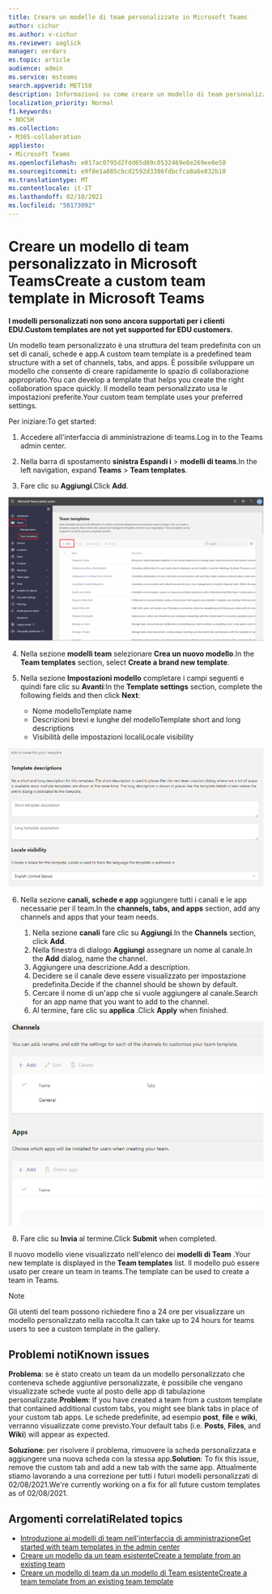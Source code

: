 ```yaml
---
title: Creare un modello di team personalizzato in Microsoft Teams
author: cichur
ms.author: v-cichur
ms.reviewer: aaglick
manager: serdars
ms.topic: article
audience: admin
ms.service: msteams
search.appverid: MET150
description: Informazioni su come creare un modello di team personalizzato in Microsoft teams.
localization_priority: Normal
f1.keywords:
- NOCSH
ms.collection:
- M365-collaboration
appliesto:
- Microsoft Teams
ms.openlocfilehash: e017ac0795d2fdd65d89c0532469e8e269ee0e58
ms.sourcegitcommit: e9f8e1a085cbcd2592d3386fdbcfca8a6e032b10
ms.translationtype: MT
ms.contentlocale: it-IT
ms.lasthandoff: 02/10/2021
ms.locfileid: "50173092"
---
```

# <a name="create-a-custom-team-template-in-microsoft-teams"></a><span data-ttu-id="fcc5f-103">Creare un modello di team personalizzato in Microsoft Teams</span><span class="sxs-lookup"><span data-stu-id="fcc5f-103">Create a custom team template in Microsoft Teams</span></span>

<span data-ttu-id="fcc5f-104">**I modelli personalizzati non sono ancora supportati per i clienti EDU.**</span><span class="sxs-lookup"><span data-stu-id="fcc5f-104">**Custom templates are not yet supported for EDU customers.**</span></span>

<span data-ttu-id="fcc5f-105">Un modello team personalizzato è una struttura del team predefinita con un set di canali, schede e app.</span><span class="sxs-lookup"><span data-stu-id="fcc5f-105">A custom team template is a predefined team structure with a set of channels, tabs, and apps.</span></span> <span data-ttu-id="fcc5f-106">È possibile sviluppare un modello che consente di creare rapidamente lo spazio di collaborazione appropriato.</span><span class="sxs-lookup"><span data-stu-id="fcc5f-106">You can develop a template that helps you create the right collaboration space quickly.</span></span> <span data-ttu-id="fcc5f-107">Il modello team personalizzato usa le impostazioni preferite.</span><span class="sxs-lookup"><span data-stu-id="fcc5f-107">Your custom team template uses your preferred settings.</span></span>  

<span data-ttu-id="fcc5f-108">Per iniziare:</span><span class="sxs-lookup"><span data-stu-id="fcc5f-108">To get started:</span></span>

1. <span data-ttu-id="fcc5f-109">Accedere all'interfaccia di amministrazione di teams.</span><span class="sxs-lookup"><span data-stu-id="fcc5f-109">Log in to the Teams admin center.</span></span>

2. <span data-ttu-id="fcc5f-110">Nella barra di spostamento **sinistra Espandi i**  >  **modelli di teams**.</span><span class="sxs-lookup"><span data-stu-id="fcc5f-110">In the left navigation, expand **Teams** > **Team templates**.</span></span>

3. <span data-ttu-id="fcc5f-111">Fare clic su **Aggiungi**.</span><span class="sxs-lookup"><span data-stu-id="fcc5f-111">Click **Add**.</span></span>

![Immagine della finestra di dialogo modelli di team con Aggiungi evidenziata.](media/team-templates-new.png)

4. <span data-ttu-id="fcc5f-113">Nella sezione **modelli team** selezionare **Crea un nuovo modello**.</span><span class="sxs-lookup"><span data-stu-id="fcc5f-113">In the **Team templates** section, select **Create a brand new template**.</span></span>

5. <span data-ttu-id="fcc5f-114">Nella sezione **Impostazioni modello** completare i campi seguenti e quindi fare clic su **Avanti**:</span><span class="sxs-lookup"><span data-stu-id="fcc5f-114">In the **Template settings** section, complete the following fields and then click **Next**:</span></span>
    - <span data-ttu-id="fcc5f-115">Nome modello</span><span class="sxs-lookup"><span data-stu-id="fcc5f-115">Template name</span></span>
    - <span data-ttu-id="fcc5f-116">Descrizioni brevi e lunghe del modello</span><span class="sxs-lookup"><span data-stu-id="fcc5f-116">Template short and long descriptions</span></span>
    - <span data-ttu-id="fcc5f-117">Visibilità delle impostazioni locali</span><span class="sxs-lookup"><span data-stu-id="fcc5f-117">Locale visibility</span></span>  

![Immagine della finestra di dialogo di denominazione delle impostazioni dei modelli di team.](media/template-add-a-name.png)

6. <span data-ttu-id="fcc5f-119">Nella sezione **canali, schede e app** aggiungere tutti i canali e le app necessarie per il team.</span><span class="sxs-lookup"><span data-stu-id="fcc5f-119">In the **channels, tabs, and apps** section, add any channels and apps that your team needs.</span></span>

    1. <span data-ttu-id="fcc5f-120">Nella sezione **canali** fare clic su **Aggiungi**.</span><span class="sxs-lookup"><span data-stu-id="fcc5f-120">In the **Channels** section, click **Add**.</span></span>
    2. <span data-ttu-id="fcc5f-121">Nella finestra di dialogo **Aggiungi** assegnare un nome al canale.</span><span class="sxs-lookup"><span data-stu-id="fcc5f-121">In the **Add** dialog, name the channel.</span></span>
    3. <span data-ttu-id="fcc5f-122">Aggiungere una descrizione.</span><span class="sxs-lookup"><span data-stu-id="fcc5f-122">Add a description.</span></span>
    4. <span data-ttu-id="fcc5f-123">Decidere se il canale deve essere visualizzato per impostazione predefinita.</span><span class="sxs-lookup"><span data-stu-id="fcc5f-123">Decide if the channel should be shown by default.</span></span>
    5. <span data-ttu-id="fcc5f-124">Cercare il nome di un'app che si vuole aggiungere al canale.</span><span class="sxs-lookup"><span data-stu-id="fcc5f-124">Search for an app name that you want to add to the channel.</span></span>
    6. <span data-ttu-id="fcc5f-125">Al termine, fare clic su **applica** .</span><span class="sxs-lookup"><span data-stu-id="fcc5f-125">Click **Apply** when finished.</span></span>

![Immagine dei canali, delle linguette e delle app per i modelli di team.](media/template-channels-tabs-apps.png)

8. <span data-ttu-id="fcc5f-127">Fare clic su **Invia** al termine.</span><span class="sxs-lookup"><span data-stu-id="fcc5f-127">Click **Submit** when completed.</span></span>

<span data-ttu-id="fcc5f-128">Il nuovo modello viene visualizzato nell'elenco dei **modelli di Team** .</span><span class="sxs-lookup"><span data-stu-id="fcc5f-128">Your new template is displayed in the **Team templates** list.</span></span> <span data-ttu-id="fcc5f-129">Il modello può essere usato per creare un team in teams.</span><span class="sxs-lookup"><span data-stu-id="fcc5f-129">The template can be used to create a team in Teams.</span></span>

> [!Note]
> <span data-ttu-id="fcc5f-130">Gli utenti del team possono richiedere fino a 24 ore per visualizzare un modello personalizzato nella raccolta.</span><span class="sxs-lookup"><span data-stu-id="fcc5f-130">It can take up to 24 hours for teams users to see a custom template in the gallery.</span></span>

## <a name="known-issues"></a><span data-ttu-id="fcc5f-131">Problemi noti</span><span class="sxs-lookup"><span data-stu-id="fcc5f-131">Known issues</span></span> 

<span data-ttu-id="fcc5f-132">**Problema**: se è stato creato un team da un modello personalizzato che conteneva schede aggiuntive personalizzate, è possibile che vengano visualizzate schede vuote al posto delle app di tabulazione personalizzate.</span><span class="sxs-lookup"><span data-stu-id="fcc5f-132">**Problem**: If you have created a team from a custom template that contained additional custom tabs, you might see blank tabs in place of your custom tab apps.</span></span> <span data-ttu-id="fcc5f-133">Le schede predefinite, ad esempio **post**, **file** e **wiki**, verranno visualizzate come previsto.</span><span class="sxs-lookup"><span data-stu-id="fcc5f-133">Your default tabs (i.e. **Posts**, **Files**, and **Wiki**) will appear as expected.</span></span>

<span data-ttu-id="fcc5f-134">**Soluzione**: per risolvere il problema, rimuovere la scheda personalizzata e aggiungere una nuova scheda con la stessa app.</span><span class="sxs-lookup"><span data-stu-id="fcc5f-134">**Solution**: To fix this issue, remove the custom tab and add a new tab with the same app.</span></span> <span data-ttu-id="fcc5f-135">Attualmente stiamo lavorando a una correzione per tutti i futuri modelli personalizzati di 02/08/2021.</span><span class="sxs-lookup"><span data-stu-id="fcc5f-135">We're currently working on a fix for all future custom templates as of 02/08/2021.</span></span>

## <a name="related-topics"></a><span data-ttu-id="fcc5f-136">Argomenti correlati</span><span class="sxs-lookup"><span data-stu-id="fcc5f-136">Related topics</span></span>

- [<span data-ttu-id="fcc5f-137">Introduzione ai modelli di team nell'interfaccia di amministrazione</span><span class="sxs-lookup"><span data-stu-id="fcc5f-137">Get started with team templates in the admin center</span></span>](get-started-with-teams-templates-in-the-admin-console.md)
- [<span data-ttu-id="fcc5f-138">Creare un modello da un team esistente</span><span class="sxs-lookup"><span data-stu-id="fcc5f-138">Create a template from an existing team</span></span>](create-template-from-existing-team.md)
- [<span data-ttu-id="fcc5f-139">Creare un modello di team da un modello di Team esistente</span><span class="sxs-lookup"><span data-stu-id="fcc5f-139">Create a team template from an existing team template</span></span>](create-template-from-existing-template.md)
